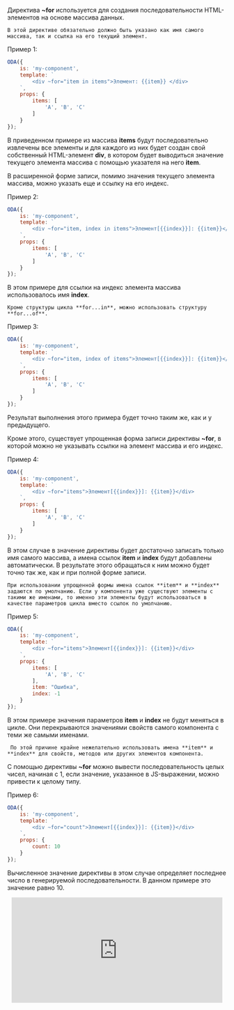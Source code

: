Директива **~for** используется для создания последовательности HTML-элементов на основе массива данных.

```warning_md
В этой директиве обязательно должно быть указано как имя самого массива, так и ссылка на его текущий элемент.
```
Пример 1:
```javascript _run_line_edit_[my-component.js]
ODA({
    is: 'my-component',
    template: `
        <div ~for="item in items">Элемент: {{item}} </div>
    `,
    props: {
        items: [
            'A', 'B', 'C'
        ]
    }
});
```

В приведенном примере из массива **items** будут последовательно извлечены все элементы и для каждого из них будет создан свой собственный HTML-элемент **div**, в котором будет выводиться значение текущего элемента массива с помощью указателя на него **item**.

В расширенной форме записи, помимо значения текущего элемента массива, можно указать еще и ссылку на его индекс.

Пример 2:
```javascript _run_line_edit_[my-component.js]
ODA({
    is: 'my-component',
    template: `
        <div ~for="item, index in items">Элемент[{{index}}]: {{item}}</div>
    `,
    props: {
        items: [
            'A', 'B', 'C'
        ]
    }
});
```

В этом примере для ссылки на индекс элемента массива использовалось имя **index**.

```info_md
Кроме структуры цикла **for...in**, можно использовать структуру **for...of**.
```

Пример 3:
```javascript _run_line_edit_[my-component.js]
ODA({
    is: 'my-component',
    template: `
        <div ~for="item, index of items">Элемент[{{index}}]: {{item}}</div>
    `,
    props: {
        items: [
            'A', 'B', 'C'
        ]
    }
});
```

Результат выполнения этого примера будет точно таким же, как и у предыдущего.

Кроме этого, существует упрощенная форма записи директивы **~for**, в которой можно не указывать ссылки на элемент массива и его индекс.

Пример 4:
```javascript _run_line_edit_[my-component.js]
ODA({
    is: 'my-component',
    template: `
        <div ~for="items">Элемент[{{index}}]: {{item}}</div>
    `,
    props: {
        items: [
            'A', 'B', 'C'
        ]
    }
});
```

В этом случае в значение директивы будет достаточно записать только имя самого массива, а имена ссылок **item** и **index** будут добавлены автоматически. В результате этого обращаться к ним можно будет точно так же, как и при полной форме записи.

```info_md
При использовании упрощенной формы имена ссылок **item** и **index** задаются по умолчанию. Если у компонента уже существуют элементы с такими же именами, то именно эти элементы будут использоваться в качестве параметров цикла вместо ссылок по умолчанию.
```

Пример 5:
```javascript _error_run_line_edit_[my-component.js]
ODA({
    is: 'my-component',
    template: `
        <div ~for="items">Элемент[{{index}}]: {{item}}</div>
    `,
    props: {
        items: [
            'A', 'B', 'C'
        ],
        item: "Ошибка",
        index: -1
    }
});
```

В этом примере значения параметров **item** и **index** не будут меняться в цикле. Они перекрываются значениями свойств самого компонента с теми же самыми именами.

```warning_md
 По этой причине крайне нежелательно использовать имена **item** и **index** для свойств, методов или других элементов компонента.
```

С помощью директивы **~for** можно вывести последовательность целых чисел, начиная с 1, если значение, указанное в JS-выражении, можно привести к целому типу.

Пример 6:
```javascript _run_line_edit_[my-component.js]
ODA({
    is: 'my-component',
    template: `
        <div ~for="count">Элемент[{{index}}]: {{item}}</div>
    `,
    props: {
        count: 10
    }
});
```

Вычисленное значение директивы в этом случае определяет последнее число в генерируемой последовательности. В данном примере это значение равно 10.

<div style="position:relative;padding-bottom:48%; margin:10px">
    <iframe src="https://www.youtube.com/embed/5grvyQc4-bI?start=0" frameborder="0" allow="accelerometer; autoplay; encrypted-media; gyroscope; picture-in-picture" allowfullscreen 
    	style="position:absolute;width:100%;height:100%;"></iframe>
</div>

